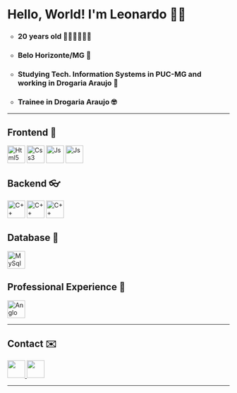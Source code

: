 <div>
  <h1> Hello, World! I'm Leonardo 🖖🏻</h1>
  <ul type="circle">
    <li> <h3> 20 years old 👨🏾‍💻👨🏾‍💼</h3> </li>
    <li> <h3> Belo Horizonte/MG 🏡 </h3></li>
    <li> <h3> Studying Tech. Information Systems in PUC-MG and working in Drogaria Araujo 🤖 </h3> </li>
    <li> <h3> Trainee in Drogaria Araujo 🤓</h3></li>
  </ul>
</div>

<hr/>

  
<div>

<div>
  <h2> Frontend 🚀</h2>
  <img width="40" height="40" alt="Html5" src="https://cdn.jsdelivr.net/gh/devicons/devicon/icons/html5/html5-original.svg" />
  <img width="40" height="40" alt="Css3" src="https://cdn.jsdelivr.net/gh/devicons/devicon/icons/css3/css3-original.svg" />
  <img width="40" height="40" alt="Js" src="https://cdn.jsdelivr.net/gh/devicons/devicon/icons/javascript/javascript-original.svg" />
  <img width="40" height="40" alt="Js" src="https://cdn.jsdelivr.net/gh/devicons/devicon/icons/bootstrap/bootstrap-original.svg" />                                                                                                                            
</div>

  <h2> Backend 👓 </h2>
  <img width="40" height="40" alt="C++" src="https://cdn.jsdelivr.net/gh/devicons/devicon/icons/cplusplus/cplusplus-original.svg" />
  <img width="40" height="40" alt="C++" src="https://cdn.jsdelivr.net/gh/devicons/devicon/icons/php/php-original.svg" />
  <img width="40" height="40" alt="C++" src="https://cdn.jsdelivr.net/gh/devicons/devicon/icons/java/java-original-wordmark.svg" />                                                                                                                               
                                                                                                                                 
  
  <h2> Database 💖 </h2>
  <img width="40" height="40" alt="MySql" src="https://cdn.jsdelivr.net/gh/devicons/devicon/icons/mysql/mysql-original-wordmark.svg" />
</div>
                                                                                                                         
<div>
    <h2> Professional Experience 💼</h3>
   <img width="40" height="40" alt="Anglo American" src="https://companieslogo.com/img/orig/AAL.L-32934a3d.png" />
    </div>
                                                                                                                         
                                                                                                                         
<hr/>
  
<div>
  <h2> Contact ✉️</h2>
  <a href="mailto:leoguedesjr@gmail.com" target="_blank"> <img width="40" height="40" src="https://upload.wikimedia.org/wikipedia/commons/d/df/Microsoft_Office_Outlook_%282018%E2%80%93present%29.svg"/> </a>
  <a href="https://www.linkedin.com/in/leonardo-junior-48aa62228/" target="_blank"> <img width="40" height="40" src="https://t.ctcdn.com.br/09Y6BbLFxNn7XGCYRGzEI0p0oy8=/400x400/smart/filters:format(webp)/i490027.jpeg"/> </a>
</div>
  
<hr/>
